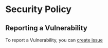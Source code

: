 # Security Policy

## Reporting a Vulnerability

To report a Vulnerability, you can [create issue](https://github.com/phaylali/lessannoyingpaimon2/issues/new)

